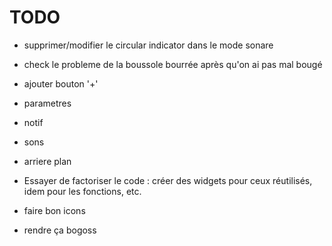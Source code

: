 # TODO

- supprimer/modifier le circular indicator dans le mode sonare

- check le probleme de la boussole bourrée après qu'on ai pas mal bougé

- ajouter bouton '+'

- parametres

- notif
- sons
- arriere plan

- Essayer de factoriser le code : créer des widgets pour ceux réutilisés, idem pour les fonctions, etc.

- faire bon icons
- rendre ça bogoss